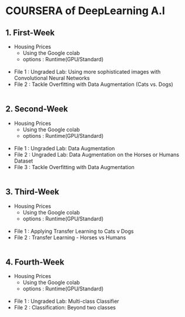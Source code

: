 # COURSERA of DeepLearning A.I

## 1. First-Week
- Housing Prices
    - Using the Google colab 
    - options : Runtime(GPU/Standard)
<br></br>
- File 1 : Ungraded Lab: Using more sophisticated images with Convolutional Neural Networks
- File 2 : Tackle Overfitting with Data Augmentation (Cats vs. Dogs)
<br></br>

## 2. Second-Week
- Housing Prices
    - Using the Google colab 
    - options : Runtime(GPU/Standard)
<br></br>
- File 1 : Ungraded Lab: Data Augmentation
- File 2 : Ungraded Lab: Data Augmentation on the Horses or Humans Dataset
- File 3 : Tackle Overfitting with Data Augmentation
<br></br>

## 3. Third-Week
- Housing Prices
    - Using the Google colab 
    - options : Runtime(GPU/Standard)
<br></br>
- File 1 : Applying Transfer Learning to Cats v Dogs
- File 2 : Transfer Learning - Horses vs Humans
<br></br>

## 4. Fourth-Week
- Housing Prices
    - Using the Google colab 
    - options : Runtime(GPU/Standard)
<br></br>
- File 1 : Ungraded Lab: Multi-class Classifier
- File 2 : Classification: Beyond two classes
<br></br>
